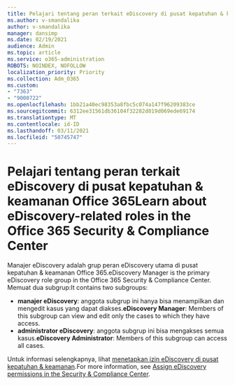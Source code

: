 ```yaml
---
title: Pelajari tentang peran terkait eDiscovery di pusat kepatuhan & keamanan Office 365
ms.author: v-smandalika
author: v-smandalika
manager: dansimp
ms.date: 02/19/2021
audience: Admin
ms.topic: article
ms.service: o365-administration
ROBOTS: NOINDEX, NOFOLLOW
localization_priority: Priority
ms.collection: Adm_O365
ms.custom:
- "7363"
- "9000722"
ms.openlocfilehash: 1bb21a40ec98353a8fbc5c074a147f96209383ce
ms.sourcegitcommit: 6312ee31561db36104f32282d019d069ede69174
ms.translationtype: MT
ms.contentlocale: id-ID
ms.lasthandoff: 03/11/2021
ms.locfileid: "50745747"
---
```

# <a name="learn-about-ediscovery-related-roles-in-the-office-365-security--compliance-center"></a><span data-ttu-id="45f86-102">Pelajari tentang peran terkait eDiscovery di pusat kepatuhan & keamanan Office 365</span><span class="sxs-lookup"><span data-stu-id="45f86-102">Learn about eDiscovery-related roles in the Office 365 Security & Compliance Center</span></span>

<span data-ttu-id="45f86-103">Manajer eDiscovery adalah grup peran eDiscovery utama di pusat kepatuhan & keamanan Office 365.</span><span class="sxs-lookup"><span data-stu-id="45f86-103">eDiscovery Manager is the primary eDiscovery role group in the Office 365 Security & Compliance Center.</span></span> <span data-ttu-id="45f86-104">Memuat dua subgrup:</span><span class="sxs-lookup"><span data-stu-id="45f86-104">It contains two subgroups:</span></span>

- <span data-ttu-id="45f86-105">**manajer eDiscovery**: anggota subgrup ini hanya bisa menampilkan dan mengedit kasus yang dapat diakses.</span><span class="sxs-lookup"><span data-stu-id="45f86-105">**eDiscovery Manager**: Members of this subgroup can view and edit only the cases to which they have access.</span></span>
- <span data-ttu-id="45f86-106">**administrator eDiscovery**: anggota subgrup ini bisa mengakses semua kasus.</span><span class="sxs-lookup"><span data-stu-id="45f86-106">**eDiscovery Administrator**: Members of this subgroup can access all cases.</span></span>

<span data-ttu-id="45f86-107">Untuk informasi selengkapnya, lihat [menetapkan izin eDiscovery di pusat kepatuhan & keamanan](https://docs.microsoft.com/microsoft-365/compliance/assign-ediscovery-permissions).</span><span class="sxs-lookup"><span data-stu-id="45f86-107">For more information, see [Assign eDiscovery permissions in the Security & Compliance Center](https://docs.microsoft.com/microsoft-365/compliance/assign-ediscovery-permissions).</span></span>